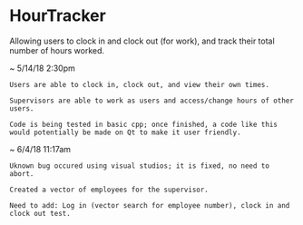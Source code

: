 # HourTracker
Allowing users to clock in and clock out (for work), and track their total number of hours worked.

~ 5/14/18 2:30pm

    Users are able to clock in, clock out, and view their own times.

    Supervisors are able to work as users and access/change hours of other users.

    Code is being tested in basic cpp; once finished, a code like this would potentially be made on Qt to make it user friendly.

~ 6/4/18 11:17am
    
    Uknown bug occured using visual studios; it is fixed, no need to abort.
    
    Created a vector of employees for the supervisor. 
    
    Need to add: Log in (vector search for employee number), clock in and clock out test.

